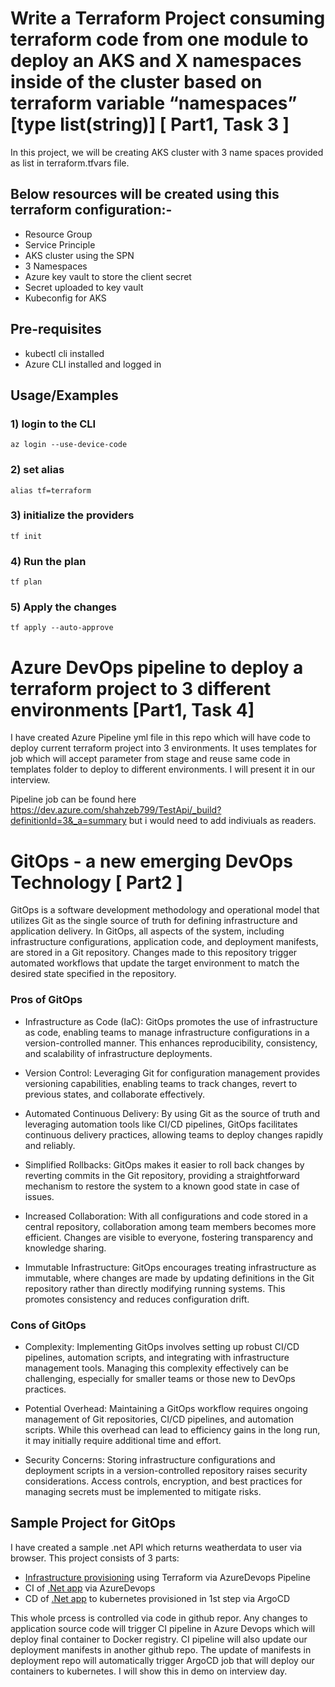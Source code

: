 
# Write a Terraform Project consuming terraform code from one module to deploy an AKS and X namespaces inside of the cluster based on terraform variable “namespaces” [type list(string)] [ Part1, Task 3 ]

In this project, we will be creating AKS cluster with 3 name spaces provided as list in terraform.tfvars file.

## Below resources will be created using this terraform configuration:-
- Resource Group
- Service Principle
- AKS cluster using the SPN
- 3 Namespaces
- Azure key vault to store the client secret
- Secret uploaded to key vault
- Kubeconfig for AKS

## Pre-requisites

- kubectl cli installed
- Azure CLI installed and logged in


## Usage/Examples

### 1) login to the CLI
```shell
az login --use-device-code
```
### 2) set alias
```shell
alias tf=terraform
```
### 3) initialize the providers
```shell
tf init
```
### 4) Run the plan
```shell
tf plan
```
### 5) Apply the changes
```shell
tf apply --auto-approve
```

# Azure DevOps pipeline to deploy a terraform project to 3 different environments [Part1, Task 4]

I have created Azure Pipeline yml file in this repo which will have code to deploy current terraform project into 3 environments. It uses templates for job which will accept parameter from stage and reuse same code in templates folder to deploy to different environments. I will present it in our interview.

Pipeline job can be found here https://dev.azure.com/shahzeb799/TestApi/_build?definitionId=3&_a=summary but i would need to add indiviuals as readers.

# GitOps - a new emerging DevOps Technology [ Part2 ]

GitOps is a software development methodology and operational model that utilizes Git as the single source of truth for defining infrastructure and application delivery. In GitOps, all aspects of the system, including infrastructure configurations, application code, and deployment manifests, are stored in a Git repository. Changes made to this repository trigger automated workflows that update the target environment to match the desired state specified in the repository.

### Pros of GitOps

- Infrastructure as Code (IaC): GitOps promotes the use of infrastructure as code, enabling teams to manage infrastructure configurations in a version-controlled manner. This enhances reproducibility, consistency, and scalability of infrastructure deployments.

- Version Control: Leveraging Git for configuration management provides versioning capabilities, enabling teams to track changes, revert to previous states, and collaborate effectively.

- Automated Continuous Delivery: By using Git as the source of truth and leveraging automation tools like CI/CD pipelines, GitOps facilitates continuous delivery practices, allowing teams to deploy changes rapidly and reliably.

- Simplified Rollbacks: GitOps makes it easier to roll back changes by reverting commits in the Git repository, providing a straightforward mechanism to restore the system to a known good state in case of issues.

- Increased Collaboration: With all configurations and code stored in a central repository, collaboration among team members becomes more efficient. Changes are visible to everyone, fostering transparency and knowledge sharing.

- Immutable Infrastructure: GitOps encourages treating infrastructure as immutable, where changes are made by updating definitions in the Git repository rather than directly modifying running systems. This promotes consistency and reduces configuration drift.

### Cons of GitOps

- Complexity: Implementing GitOps involves setting up robust CI/CD pipelines, automation scripts, and integrating with infrastructure management tools. Managing this complexity effectively can be challenging, especially for smaller teams or those new to DevOps practices.

- Potential Overhead: Maintaining a GitOps workflow requires ongoing management of Git repositories, CI/CD pipelines, and automation scripts. While this overhead can lead to efficiency gains in the long run, it may initially require additional time and effort.

- Security Concerns: Storing infrastructure configurations and deployment scripts in a version-controlled repository raises security considerations. Access controls, encryption, and best practices for managing secrets must be implemented to mitigate risks.

## Sample Project for GitOps

I have created a sample .net API which returns weatherdata to user via browser. This project consists of 3 parts:

- [Infrastructure provisioning](https://github.com/shahzeb79/terraform) using Terraform via AzureDevops Pipeline
- CI of [.Net app](https://github.com/shahzeb79/TestApi) via AzureDevops
- CD of [.Net app](https://github.com/shahzeb79/Kube_Manifest_TestApi/tree/main) to kubernetes provisioned in 1st step via ArgoCD

This whole prcess is controlled via code in github repor. Any changes to application source code will trigger CI pipeline in Azure Devops which will deploy final container to Docker registry. CI pipeline will also update our deployment manifests in another github repo. The update of manifests in deployment repo will automatically trigger ArgoCD job that will deploy our containers to kubernetes. I will show this in demo on interview day.